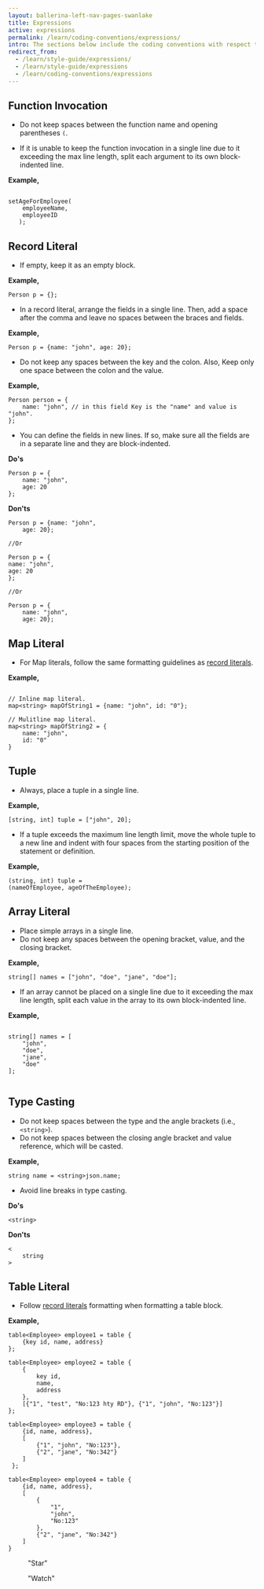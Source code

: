 ```yaml
---
layout: ballerina-left-nav-pages-swanlake
title: Expressions
active: expressions
permalink: /learn/coding-conventions/expressions/
intro: The sections below include the coding conventions with respect to expressions.
redirect_from:
  - /learn/style-guide/expressions/
  - /learn/style-guide/expressions
  - /learn/coding-conventions/expressions
---
```


## Function Invocation

* Do not keep spaces between the function name and opening parentheses `(`.
  
* If it is unable to keep the function invocation in a single line due to it exceeding the max line length, split each argument to its own block-indented line.
    
**Example,**

```ballerina
    
setAgeForEmployee(
    employeeName,
    employeeID
   );
```

## Record Literal

* If empty, keep it as an empty block.
      
**Example,**

```ballerina
Person p = {};
```

* In a record literal, arrange the fields in a single line.
  Then, add a space after the comma and leave no spaces between the braces and fields.
      
**Example,**

```ballerina  
Person p = {name: "john", age: 20};
``` 

* Do not keep any spaces between the key and the colon. Also, Keep only one space between the colon and the value.
  
**Example,**

```ballerina
Person person = {
    name: "john", // in this field Key is the "name" and value is "john".
};
```

* You can define the fields in new lines. If so, make sure all the fields are in a separate line and they are block-indented.

**Do's**

```ballerina
Person p = {
    name: "john",
    age: 20
};
``` 

**Don'ts**

```ballerina
Person p = {name: "john",
    age: 20};
  
//Or
  
Person p = {
name: "john",
age: 20
};
  
//Or
  
Person p = {
    name: "john",
    age: 20};
```

## Map Literal

* For Map literals, follow the same formatting guidelines as [record literals](/learn/style-guide/expressions#record-literal). 
  
**Example,**

```ballerina
  
// Inline map literal.
map<string> mapOfString1 = {name: "john", id: "0"};
  
// Mulitline map literal.
map<string> mapOfString2 = {
    name: "john",
    id: "0"
}
```

## Tuple

* Always, place a tuple in a single line.

**Example,**

```ballerina
[string, int] tuple = ["john", 20];
```

* If a tuple exceeds the maximum line length limit, move the whole tuple to a new line and indent with four spaces from the starting position of the statement or definition.
  
**Example,**

```ballerina
(string, int) tuple = 
(nameOfEmployee, ageOfTheEmployee);
```

## Array Literal

* Place simple arrays in a single line.
* Do not keep any spaces between the opening bracket, value, and the closing bracket.
  
**Example,**

```ballerina
string[] names = ["john", "doe", "jane", "doe"];
```

* If an array cannot be placed on a single line due to it exceeding the max line length, split each value in the array to its own block-indented line.
    
**Example,**

```ballerina
    
string[] names = [
    "john",
    "doe",
    "jane",
    "doe"
];
    
```

## Type Casting

* Do not keep spaces between the type and the angle brackets (i.e., `<string>`).
* Do not keep spaces between the closing angle bracket and value reference, which will be casted.

**Example,**

```ballerina
string name = <string>json.name;
```

* Avoid line breaks in type casting.
  
**Do's**

```ballerina
<string>
```
  
**Don'ts**

```ballerina
<
    string
>
```

## Table Literal

* Follow [record literals](/learn/style-guide/expressions#record-literal) formatting when formatting a table block.
  
**Example,**
  
```ballerina
table<Employee> employee1 = table {
    {key id, name, address}
};
      
table<Employee> employee2 = table {
    {
        key id,
        name,
        address
    },
    [{"1", "test", "No:123 hty RD"}, {"1", "john", "No:123"}]
};
      
table<Employee> employee3 = table {
    {id, name, address},
    [
        {"1", "john", "No:123"},
        {"2", "jane", "No:342"}
    ]
 };

table<Employee> employee4 = table {
    {id, name, address},
    [
        {
            "1",
            "john",
            "No:123"
        },
        {"2", "jane", "No:342"}
    ]
}
```
  
<div class="cGitButtonContainer"><p data-button="iGitStarText">"Star"</p><p data-button="iGitWatchText">"Watch"</p></div>


<style> #tree-expand-all , #tree-collapse-all, .cTocElements {display:none;} .cGitButtonContainer {padding-left: 40px;} </style>